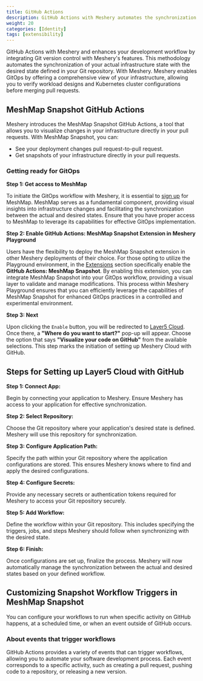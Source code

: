 ```yaml
---
title: GitHub Actions
description: GitHub Actions with Meshery automates the synchronization of Git repositories and visually validates pull requests for efficient development.
weight: 20
categories: [Identity]
tags: [extensibility]
---
```

GitHub Actions with Meshery and enhances your development workflow by integrating Git version control with Meshery's features. This methodology automates the synchronization of your actual infrastructure state with the desired state defined in your Git repository. With Meshery. Meshery enables GitOps by offering a comprehensive view of your infrastructure, allowing you to verify workload designs and Kubernetes cluster configurations before merging pull requests.

## MeshMap Snapshot GitHub Actions

Meshery introduces the MeshMap Snapshot GitHub Actions, a tool that allows you to visualize changes in your infrastructure directly in your pull requests. With MeshMap Snapshot, you can:

- See your deployment changes pull request-to-pull request.
- Get snapshots of your infrastructure directly in your pull requests.

### Getting ready for GitOps

**Step 1: Get access to MeshMap**

To initiate the GitOps workflow with Meshery, it is essential to [sign up](https://layer5.io/cloud-native-management/meshmap) for MeshMap. MeshMap serves as a fundamental component, providing visual insights into infrastructure changes and facilitating the synchronization between the actual and desired states. Ensure that you have proper access to MeshMap to leverage its capabilities for effective GitOps implementation.

**Step 2: Enable GitHub Actions: MeshMap Snapshot Extension in Meshery Playground**

Users have the flexibility to deploy the MeshMap Snapshot extension in other Meshery deployments of their choice. For those opting to utilize the Playground environment, in the [Extensions](https://playground.meshery.io/extensions) section specifically enable the **GitHub Actions: MeshMap Snapshot**. By enabling this extension, you can integrate MeshMap Snapshot into your GitOps workflow, providing a visual layer to validate and manage modifications. This process within Meshery Playground ensures that you can efficiently leverage the capabilities of MeshMap Snapshot for enhanced GitOps practices in a controlled and experimental environment.


**Step 3: Next**

Upon clicking the `Enable` button, you will be redirected to [Layer5 Cloud](https://meshery.layer5.io/dashboard). Once there, a **"Where do you want to start?"** pop-up will appear. Choose the option that says **"Visualize your code on GitHub"** from the available selections. This step marks the initiation of setting up Meshery Cloud with GitHub.


## Steps for Setting up Layer5 Cloud with GitHub

**Step 1: Connect App:** 

Begin by connecting your application to Meshery. Ensure Meshery has access to your application for effective synchronization.

**Step 2: Select Repository:** 

Choose the Git repository where your application's desired state is defined. Meshery will use this repository for synchronization.

**Step 3: Configure Application Path:** 

Specify the path within your Git repository where the application configurations are stored. This ensures Meshery knows where to find and apply the desired configurations.

**Step 4: Configure Secrets:** 

Provide any necessary secrets or authentication tokens required for Meshery to access your Git repository securely.

**Step 5: Add Workflow:** 

Define the workflow within your Git repository. This includes specifying the triggers, jobs, and steps Meshery should follow when synchronizing with the desired state.

**Step 6: Finish:** 

Once configurations are set up, finalize the process. Meshery will now automatically manage the synchronization between the actual and desired states based on your defined workflow.

## Customizing Snapshot Workflow Triggers in MeshMap Snapshot
You can configure your workflows to run when specific activity on GitHub happens, at a scheduled time, or when an event outside of GitHub occurs.

### About events that trigger workflows
GitHub Actions provides a variety of events that can trigger workflows, allowing you to automate your software development process. Each event corresponds to a specific activity, such as creating a pull request, pushing code to a repository, or releasing a new version.




